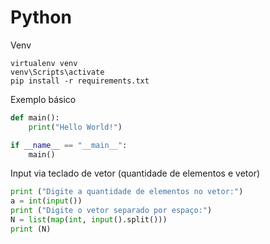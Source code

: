 # Python

Venv
```shell
virtualenv venv
venv\Scripts\activate
pip install -r requirements.txt
```
Exemplo básico
```python
def main():
    print("Hello World!")

if __name__ == "__main__":
    main()
```
Input via teclado de vetor (quantidade de elementos e vetor)
```python
print ("Digite a quantidade de elementos no vetor:")
a = int(input())
print ("Digite o vetor separado por espaço:")
N = list(map(int, input().split()))
print (N)
```